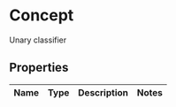 

# Concept

Unary classifier
## Properties

Name | Type | Description | Notes
------------ | ------------- | ------------- | -------------



